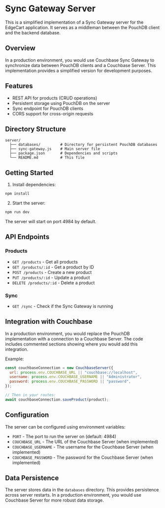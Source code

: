 # Sync Gateway Server

This is a simplified implementation of a Sync Gateway server for the EdgeCart application. It serves as a middleman between the PouchDB client and the backend database.

## Overview

In a production environment, you would use Couchbase Sync Gateway to synchronize data between PouchDB clients and a Couchbase Server. This implementation provides a simplified version for development purposes.

## Features

- REST API for products (CRUD operations)
- Persistent storage using PouchDB on the server
- Sync endpoint for PouchDB clients
- CORS support for cross-origin requests

## Directory Structure

```
server/
  ├── databases/         # Directory for persistent PouchDB databases
  ├── sync-gateway.js    # Main server file
  ├── package.json       # Dependencies and scripts
  └── README.md          # This file
```

## Getting Started

1. Install dependencies:

```bash
npm install
```

2. Start the server:

```bash
npm run dev
```

The server will start on port 4984 by default.

## API Endpoints

### Products

- `GET /products` - Get all products
- `GET /products/:id` - Get a product by ID
- `POST /products` - Create a new product
- `PUT /products/:id` - Update a product
- `DELETE /products/:id` - Delete a product

### Sync

- `GET /sync` - Check if the Sync Gateway is running

## Integration with Couchbase

In a production environment, you would replace the PouchDB implementation with a connection to a Couchbase Server. The code includes commented sections showing where you would add this integration.

Example:

```javascript
const couchbaseConnection = new CouchbaseServer({
  url: process.env.COUCHBASE_URL || "couchbase://localhost",
  username: process.env.COUCHBASE_USERNAME || "Administrator",
  password: process.env.COUCHBASE_PASSWORD || "password",
});

// Then in your routes:
await couchbaseConnection.saveProduct(product);
```

## Configuration

The server can be configured using environment variables:

- `PORT` - The port to run the server on (default: 4984)
- `COUCHBASE_URL` - The URL of the Couchbase Server (when implemented)
- `COUCHBASE_USERNAME` - The username for the Couchbase Server (when implemented)
- `COUCHBASE_PASSWORD` - The password for the Couchbase Server (when implemented)

## Data Persistence

The server stores data in the `databases` directory. This provides persistence across server restarts. In a production environment, you would use Couchbase Server for more robust data storage.

